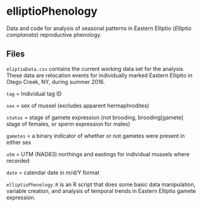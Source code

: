 # elliptioPhenology

Data and code for analysis of seasonal patterns in Eastern Elliptio (*Elliptio complanata*) reproductive phenology.

## Files

`eliptioData.csv` contains the current working data set for the analysis. These data are relocation events for individually marked Eastern Elliptio in Otego Creek, NY, during summer 2016.

  `tag`     = Individual tag ID
  
  `sex`     = sex of mussel (excludes apparent hermaphrodites)
  
  `status`  = stage of gamete expression (not brooding, brooding[gamete] stage of females, or sperm expression for males)
  
  `gametes` = a binary indicator of whether or not gametes were present in either sex
  
  `utm`     = UTM (NAD83) northings and eastings for individual mussels where recorded
  
  `date`    = calendar date in m/d/Y format

`elliptioPhenology.R` is an R script that does some basic data manipulation, variable creation, and analysis of temporal trends in Eastern Elliptio gamete expression.

